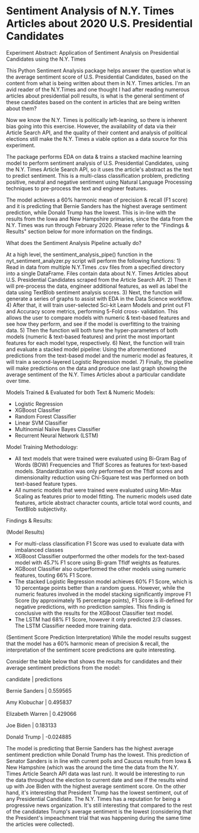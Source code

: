 # Sentiment Analysis of N.Y. Times Articles about 2020 U.S. Presidential Candidates

Experiment Abstract: Application of Sentiment Analysis on Presidential Candidates using the N.Y. Times

This Python Sentiment Analysis package helps answer the question what is the average sentiment score of U.S. Presidential Candidates, based on the content from what is being written about them in N.Y. Times articles.  I'm an avid reader of the N.Y.Times and one thought I had after reading numerous articles about presidential poll results, is what is the general sentiment of these candidates based on the content in articles that are being written about them?

Now we know the N.Y. Times is politically left-leaning, so there is inherent bias going into this exercise.  However, the availability of data via their Article Search API, and the quality of their content and analysis of political elections still make the N.Y. Times a viable option as a data source for this experiment.

The package performs EDA on data & trains a stacked machine learning model to perform sentiment analysis of U.S. Presidential Candidates, 
using the N.Y. Times Article Search API, so it uses the article's abstract as the text to predict sentiment.  This is a multi-class classification problem, predicting positive, neutral and negative sentiment using Natural Language Processing techniques to pre-process the text and engineer features.

The model achieves a 60% harmonic mean of precision & recall (F1 score) and it is predicting that Bernie Sanders has the highest average sentiment prediction, while Donald Trump has the lowest. This is in-line with the results from the Iowa and New Hampshire primaries, since the data from the N.Y. Times was run through February 2020.  Please refer to the "Findings & Results" section below for more information on the findings.

What does the Sentiment Analysis Pipeline actually do?

At a high level, the sentiment_analysis_pipe() function in the nyt_sentiment_analyzer.py script will perform the following functions:
    1) Read in data from multiple N.Y.Times .csv files from a specified directory into a single DataFrame. Files contain data about N.Y.        Times Articles about U.S. Presidential Candidates scraped from the Article Search API. 
    2) Then it will pre-process the data, engineer additional features, as well as label the data using TextBlob sentiment analysis     scores.
    3) Next, the function will generate a series of graphs to assist with EDA in the Data Science workflow.
    4) After that, it will train user-selected Sci-kit Learn Models and print out F1 and Accuracy score metrics, performing 5-Fold cross-        validation. This allows the user to compare models with numeric & text-based features and see how they perform, and see if the model is overfitting to the training data.
    5) Then the function will both tune the hyper-parameters of both models (numeric & text-based features) and print the most important        features for each model type, respectively.
    6) Next, the function will train and evaluate a stacked model pipeline: 
        Using the aforementioned predictions from the text-based model and the numeric model as features, it will train a second-layered         Logistic Regression model.
    7) Finally, the pipeline will make predictions on the data and produce one last graph showing the average sentiment of the N.Y. Times        Articles about a particular candidate over time.

Models Trained & Evaluated for both Text & Numeric Models:
- Logistic Regression
- XGBoost Classifier
- Random Forest Classifier
- Linear SVM Classifier
- Multinomial Naiive Bayes Classifier
- Recurrent Neural Network (LSTM)

Model Training Methodology:
- All text models that were trained were evaluated using Bi-Gram Bag of Words (BOW) Frequencies and TfIdf Scores as features for text-based models. 
    Standardization was only performed on the TfIdf scores and dimensionality reduction using Chi-Square test was performed on both text-based feature types.
- All numeric models that were trained were evaluated using Min-Max Scaling as features prior to model fitting. 
    The numeric models used date features, article abstract character counts, article total word counts, and TextBlob subjectivity. 

Findings & Results:

(Model Results)
- For multi-class classification F1 Score was used to evaluate data with imbalanced classes   
- XGBoost Classifier outperformed the other models for the text-based model with 45.7% F1 score using Bi-gram TfIdf weights as features.   
- XGBoost Classifier also outperformed the other models using numeric features, touting 66% F1 Score.       
- The stacked Logistic Regression model achieves 60% F1 Score, which is 10 percentage points better than a random guess. 
    However, while the numeric features involved in the model stacking significantly improve F1 Score (by approximately 15 percentage points), 
    F1 Score is ill-defined for negative predictions, with no prediction samples. 
    This finding is conclusive with the results for the XGBoost Classifier text model.
- The LSTM had 68% F1 Score, however it only predicted 2/3 classes.  The LSTM Classifier needed more training data.
     
(Sentiment Score Prediction Interpretation)
While the model results suggest that the model has a 60% harmonic mean of precision & recall, the interpretation of the sentiment score predictions are quite interesting.

Consider the table below that shows the results for candidates and their average sentiment predictions from the model:  

candidate         | predictions

Bernie Sanders    | 0.559565 

Amy Klobuchar     | 0.495837 

Elizabeth Warren  | 0.429066 

Joe Biden         | 0.183133 

Donald Trump      | -0.024885
 
The model is predicting that Bernie Sanders has the highest average sentiment prediction while Donald Trump has the lowest.
This prediction of Senator Sanders is in line with current polls and Caucus results from Iowa & New Hampshire (which was the around the time the data from the N.Y. Times Article Search API data was last run). It would be interesting to run the data throughout the election to current date and see if the results wind up with Joe Biden with the highest average sentiment score. 
On the other hand, it's interesting that President Trump has the lowest sentiment, out of any Presidential Candidate.
The N.Y. Times has a reputation for being a progressive news organization. It's still interesting that compared to the rest of the candidates Trump's average sentiment is the lowest (considering that the President's impeachment trial that was happening during the same time the articles were collected).
